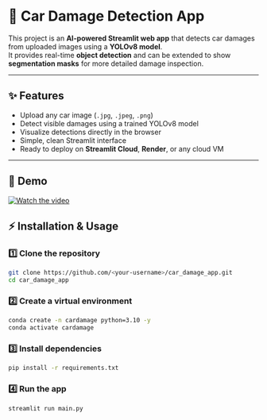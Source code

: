 # 🚗 Car Damage Detection App

This project is an **AI-powered Streamlit web app** that detects car damages from uploaded images using a **YOLOv8 model**.  
It provides real-time **object detection** and can be extended to show **segmentation masks** for more detailed damage inspection.

---

## ✨ Features
- Upload any car image (`.jpg`, `.jpeg`, `.png`)
- Detect visible damages using a trained YOLOv8 model
- Visualize detections directly in the browser
- Simple, clean Streamlit interface
- Ready to deploy on **Streamlit Cloud**, **Render**, or any cloud VM

---

## 🎥 Demo
[![Watch the video](https://img.youtube.com/vi/<VIDEO_ID>/0.jpg)](demo.mp4)


## ⚡ Installation & Usage

### 1️⃣ Clone the repository
```bash
git clone https://github.com/<your-username>/car_damage_app.git
cd car_damage_app
```

### 2️⃣ Create a virtual environment
```bash
conda create -n cardamage python=3.10 -y
conda activate cardamage
```

### 3️⃣ Install dependencies
```bash
pip install -r requirements.txt
```

### 4️⃣ Run the app
```bash
streamlit run main.py
```

